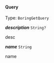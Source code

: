 

#### Query

Type: `BoringGetQuery`
<article>

  ***description*** `String?` 

desc


</article>
<article>

  ***name*** `String` 

name


</article>

